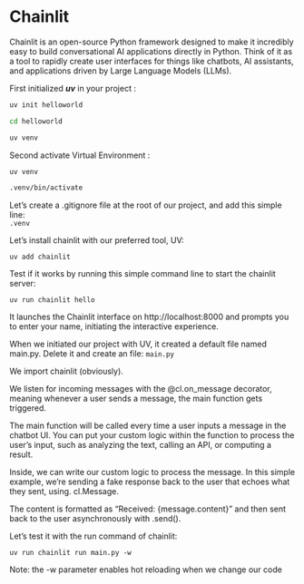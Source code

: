 
# Chainlit

Chainlit is an open-source Python framework designed to make it incredibly easy to build conversational AI applications directly in Python. Think of it as a tool to rapidly create user interfaces for things like chatbots, AI assistants, and applications driven by Large Language Models (LLMs).

First initialized ***uv*** in your project :

```bash
uv init helloworld

cd helloworld

uv venv
```

Second activate Virtual Environment  :

```bash
uv venv

.venv/bin/activate
```

Let’s create a .gitignore file at the root of our project, and add this simple line:        
``.venv``

Let’s install chainlit with our preferred tool, UV:

``uv add chainlit``

Test if it works by running this simple command line to start the chainlit server:

``uv run chainlit hello``

It launches the Chainlit interface on http://localhost:8000 and prompts you to enter your name, initiating the interactive experience.

When we initiated our project with UV, it created a default file named main.py. Delete it and create an file:       ``main.py``

We import chainlit (obviously).

We listen for incoming messages with the @cl.on_message decorator, meaning whenever a user sends a message, the main function gets triggered.

The main function will be called every time a user inputs a message in the chatbot UI. You can put your custom logic within the function to process the user’s input, such as analyzing the text, calling an API, or computing a result.

Inside, we can write our custom logic to process the message. In this simple example, we’re sending a fake response back to the user that echoes what they sent, using. cl.Message.

The content is formatted as “Received: {message.content}” and then sent back to the user asynchronously with .send().

Let’s test it with the run command of chainlit:

``uv run chainlit run main.py -w``

Note: the -w parameter enables hot reloading when we change our code

